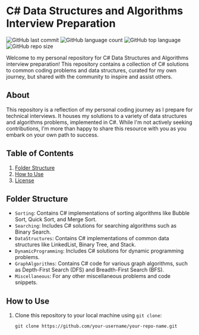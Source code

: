 # C# Data Structures and Algorithms Interview Preparation

![GitHub last commit](https://img.shields.io/github/last-commit/ZuraizAhmedShehzad/DSA-Grind)
![GitHub language count](https://img.shields.io/github/languages/count/ZuraizAhmedShehzad/DSA-Grind)
![GitHub top language](https://img.shields.io/github/languages/top/ZuraizAhmedShehzad/DSA-Grind)
![GitHub repo size](https://img.shields.io/github/repo-size/ZuraizAhmedShehzad/DSA-Grind)

Welcome to my personal repository for C# Data Structures and Algorithms interview preparation! This repository contains a collection of C# solutions to common coding problems and data structures, curated for my own journey, but shared with the community to inspire and assist others.

## About

This repository is a reflection of my personal coding journey as I prepare for technical interviews. It houses my solutions to a variety of data structures and algorithms problems, implemented in C#. While I'm not actively seeking contributions, I'm more than happy to share this resource with you as you embark on your own path to success.

## Table of Contents

1. [Folder Structure](#folder-structure)
2. [How to Use](#how-to-use)
3. [License](#license)

## Folder Structure

- `Sorting`: Contains C# implementations of sorting algorithms like Bubble Sort, Quick Sort, and Merge Sort.
- `Searching`: Includes C# solutions for searching algorithms such as Binary Search.
- `DataStructures`: Contains C# implementations of common data structures like LinkedList, Binary Tree, and Stack.
- `DynamicProgramming`: Includes C# solutions for dynamic programming problems.
- `GraphAlgorithms`: Contains C# code for various graph algorithms, such as Depth-First Search (DFS) and Breadth-First Search (BFS).
- `Miscellaneous`: For any other miscellaneous problems and code snippets.

## How to Use

1. Clone this repository to your local machine using `git clone`:

   ```shell
   git clone https://github.com/your-username/your-repo-name.git

